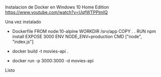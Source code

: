 Instalacion de Docker en Windows 10 Home Edition
https://www.youtube.com/watch?v=UqfWTPPlmIQ

Una vez instalado

- Dockerfile
  FROM node:10-alpine
  WORKDIR /srv/app
  COPY . .
  RUN npm install
  EXPOSE 3000
  ENV NODE_ENV=production
  CMD ["node", "index.js"]

- docker build -t movies-api .
- docker run -p 3000:3000 -d movies-api

Listo
